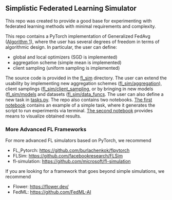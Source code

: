 ## Simplistic Federated Learning Simulator
This repo was created to provide a good base for experimenting
with federated learning methods with minimal requirements and complexity. 

This repo contains a PyTorch implementation of Generalized FedAvg 
([Algorithm 1](https://arxiv.org/pdf/2107.06917.pdf)), where the user
has several degrees of freedom in terms of algorithmic design. 
In particular, the user can define:

- global and local optimizers (SGD is implemented)
- aggregation scheme (simple mean is implemented)
- client sampling (uniform sampling is implemented)

The source code is provided in the [fl_sim](fl_sim) directory. The user can extend the 
usability by implementing new aggregation schemes ([fl_sim/aggregation](fl_sim/aggregation)),
client samplings ([fl_sim/client_sampling](fl_sim/client_sampling), or by bringing in new 
models ([fl_sim/models](fl_sim/models) and datasets ([fl_sim/data_funcs](fl_sim/data_funcs). 
The user can also define a new task in [tasks.py](fl_sim/utils/tasks.py). The repo also 
contains two notebooks. [The first notebook](notebooks/generate_experiments.ipynb)
contains an example of a simple task, where it 
generates the script to run experiments via terminal. [The second notebook](notebooks/plot_results.ipynb)
provides means to visualize obtained results. 

### More Advanced FL Frameworks

For more advanced FL simulators based on PyTorch, we recommend 

- FL_Pytorch: https://github.com/burlachenkok/flpytorch
- FLSim: https://github.com/facebookresearch/FLSim
- fl-simulation: https://github.com/microsoft/fl-simulation

If you are looking for a framework that goes beyond simple simulations, we recommend 

- Flower: https://flower.dev/
- FedML: https://github.com/FedML-AI
